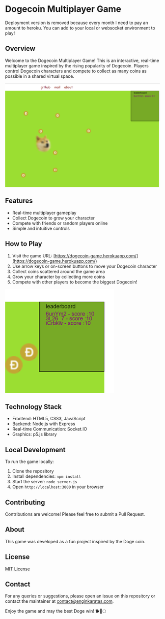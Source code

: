 # Dogecoin Multiplayer Game

Deployment version is removed because every month I need to pay an amount to heroku. You can add to your local or websocket environment to play!
## Overview
Welcome to the Dogecoin Multiplayer Game! This is an interactive, real-time multiplayer game inspired by the rising popularity of Dogecoin. Players control Dogecoin characters and compete to collect as many coins as possible in a shared virtual space.

![Game Screenshot](1.png)

## Features
- Real-time multiplayer gameplay
- Collect Dogecoin to grow your character
- Compete with friends or random players online
- Simple and intuitive controls

## How to Play
1. Visit the game URL: [https://dogecoin-game.herokuapp.com/](https://dogecoin-game.herokuapp.com/)
2. Use arrow keys or on-screen buttons to move your Dogecoin character
3. Collect coins scattered around the game area
4. Grow your character by collecting more coins
5. Compete with other players to become the biggest Dogecoin!

![Gameplay Screenshot](3.png)

## Technology Stack
- Frontend: HTML5, CSS3, JavaScript
- Backend: Node.js with Express
- Real-time Communication: Socket.IO
- Graphics: p5.js library

## Local Development
To run the game locally:

1. Clone the repository
2. Install dependencies: `npm install`
3. Start the server: `node server.js`
4. Open `http://localhost:3000` in your browser

## Contributing
Contributions are welcome! Please feel free to submit a Pull Request.

## About
This game was developed as a fun project inspired by the Doge coin. 

## License
[MIT License](LICENSE)

## Contact
For any queries or suggestions, please open an issue on this repository or contact the maintainer at [contact@enginkaratas.com](mailto:contact@enginkaratas.com).

Enjoy the game and may the best Doge win! 🐕🚀🌕
